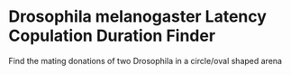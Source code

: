 # Drosophila melanogaster Latency Copulation Duration Finder
Find the mating donations of two Drosophila in a circle/oval shaped arena
